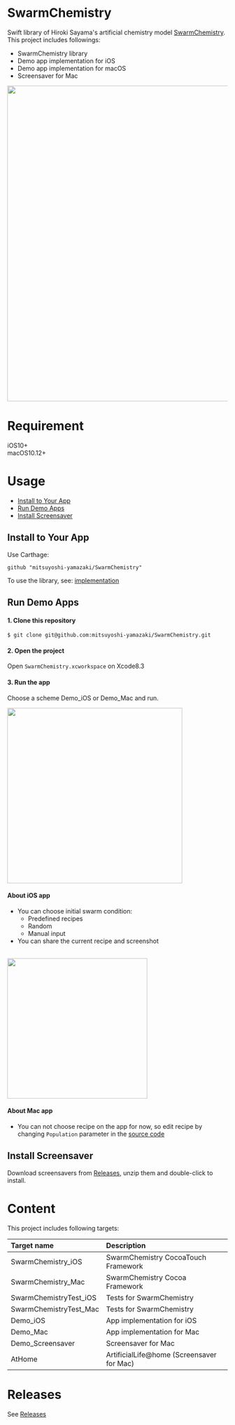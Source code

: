 # SwarmChemistry

Swift library of Hiroki Sayama's artificial chemistry model [SwarmChemistry](http://bingweb.binghamton.edu/~sayama/SwarmChemistry/). 
This project includes followings:

- SwarmChemistry library
- Demo app implementation for iOS
- Demo app implementation for macOS
- Screensaver for Mac

<img width="720" src="https://user-images.githubusercontent.com/904354/29809092-b9351970-8cd5-11e7-8961-0444773cbfed.gif">

# Requirement

iOS10+<br>
macOS10.12+

# Usage

- [Install to Your App](#yourapp)
- [Run Demo Apps](#demoapp)
- [Install Screensaver](#screensaver)
 
## <a name="yourapp"></a>Install to Your App

Use Carthage:

```Cartfile
github "mitsuyoshi-yamazaki/SwarmChemistry"
```

To use the library, see: [implementation](Playground.playground/Contents.swift)


## <a name="demoapp"></a>Run Demo Apps

#### 1. Clone this repository

```shell
$ git clone git@github.com:mitsuyoshi-yamazaki/SwarmChemistry.git
```

#### 2. Open the project

Open `SwarmChemistry.xcworkspace` on Xcode8.3


#### 3. Run the app

Choose a scheme Demo_iOS or Demo_Mac and run.

<img width=400 src="https://user-images.githubusercontent.com/904354/29957641-87c3e780-8f29-11e7-8936-ff46020f6178.png">

#### About iOS app

- You can choose initial swarm condition: 
	- Predefined recipes
	- Random
	- Manual input
- You can share the current recipe and screenshot

<br>
<img width=320 src="https://user-images.githubusercontent.com/904354/29957998-7f25b124-8f2b-11e7-8d2e-eb847fdf9e49.jpg">


#### About Mac app

- You can not choose recipe on the app for now, so edit recipe by changing `Population` parameter in the [source code](Demo_Mac/ViewController.swift#L86)

## <a name="screensaver"></a>Install Screensaver

Download screensavers from [Releases](#releases), unzip them and double-click to install.

# Content


This project includes following targets:

|Target name|Description|
|:--|:--|
|SwarmChemistry_iOS|SwarmChemistry CocoaTouch Framework|
|SwarmChemistry_Mac|SwarmChemistry Cocoa Framework|
|SwarmChemistryTest_iOS|Tests for SwarmChemistry|
|SwarmChemistryTest_Mac|Tests for SwarmChemistry|
|Demo_iOS|App implementation for iOS|
|Demo_Mac|App implementation for Mac|
|Demo_Screensaver|Screensaver for Mac|
|AtHome|ArtificialLife@home (Screensaver for Mac)|

# <a name="releases"></a>Releases

See [Releases](https://github.com/mitsuyoshi-yamazaki/SwarmChemistry/releases/)
